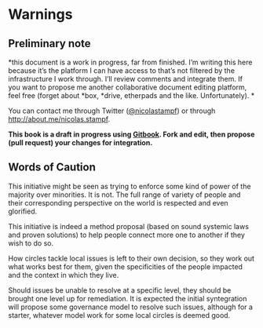 # Warnings

## Preliminary note

*this document is a work in progress, far from finished. I’m writing this here because it’s the platform I can have access to that’s not filtered by the infrastructure I work through. I’ll review comments and integrate them. If you want to propose me another collaborative document editing platform, feel free (forget about *box, *drive, etherpads and the like. Unfortunately). *

You can contact me through Twitter ([@nicolastampf](http://twitter.com/nicolasstampf)) or through http://about.me/nicolas.stampf.

 **This book is a draft in progress using [Gitbook](http://www.gitbook.com/). Fork and edit, then propose (pull request) your changes for integration.**

## Words of Caution 

This initiative might be seen as trying to enforce some kind of power of the majority over minorities. It is not. The full range of variety of people and their corresponding perspective on the world is respected and even glorified.

This initiative is indeed a method proposal (based on sound systemic laws and proven solutions) to help people connect more one to another if they wish to do so.

How circles tackle local issues is left to their own decision, so they work out what works best for them, given the specificities of the people impacted and the context in which they live.

Should issues be unable to resolve at a specific level, they should be brought one level up for remediation. It is expected the initial syntegration will propose some governance model to resolve such issues, although for a starter, whatever model work for some local circles is deemed good.